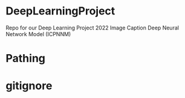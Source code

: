 # DeepLearningProject
Repo for our Deep Learning Project 2022
Image Caption Deep Neural Network Model (ICPNNM)

# Pathing


# gitignore


